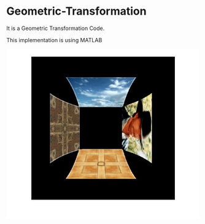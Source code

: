 # Geometric-Transformation
It is a Geometric Transformation Code.

This implementation is using MATLAB

<img src="Result.jpg">
